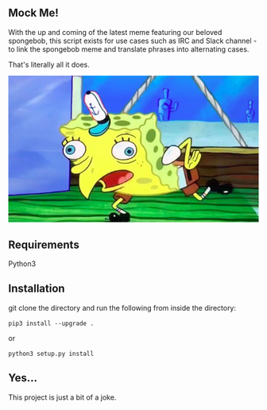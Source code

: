 ## Mock Me!

With the up and coming of the latest meme featuring our beloved spongebob, this script exists for use cases such as IRC and Slack channel - to link the spongebob meme and translate phrases into alternating cases.

That's literally all it does.

![spongebob](img/spongebob.jpg)

## Requirements
Python3

## Installation
git clone the directory and run the following from inside the directory:

```
pip3 install --upgrade .
```

or

```
python3 setup.py install
```

## Yes...
This project is just a bit of a joke.

